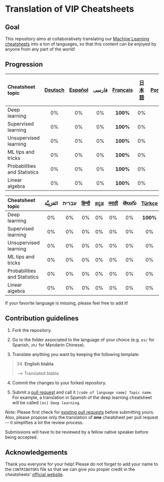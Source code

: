 # Translation of VIP Cheatsheets
## Goal
This repository aims at collaboratively translating our [Machine Learning cheatsheets](https://github.com/afshinea/stanford-cs-229-machine-learning) into a ton of languages, so that this content can be enjoyed by anyone from any part of the world!

## Progression
|Cheatsheet topic|[Deutsch](https://github.com/shervinea/cheatsheet-translation/tree/master/de)|[Español](https://github.com/shervinea/cheatsheet-translation/tree/master/es)|[فارسی](https://github.com/shervinea/cheatsheet-translation/tree/master/fa)|[Français](https://github.com/shervinea/cheatsheet-translation/tree/master/fr)|[日本語](https://github.com/shervinea/cheatsheet-translation/tree/master/ja)|[Português](https://github.com/shervinea/cheatsheet-translation/tree/master/pt)|[简体中文](https://github.com/shervinea/cheatsheet-translation/tree/master/zh)|
|:---|:---:|:---:|:---:|:---:|:---:|:---:|:---:|
|Deep learning|0%|0%|0%|**100%**|0%|0%|0%|
|Supervised learning|0%|0%|0%|**100%**|0%|0%|1%|
|Unsupervised learning|0%|0%|0%|**100%**|0%|0%|0%|
|ML tips and tricks|0%|0%|0%|**100%**|0%|0%|0%|
|Probabilities and Statistics|0%|0%|0%|**100%**|0%|0%|0%|
|Linear algebra|0%|0%|0%|**100%**|0%|0%|0%|

|Cheatsheet topic|العَرَبِيَّة|עִבְרִית|[हिन्दी](https://github.com/shervinea/cheatsheet-translation/tree/master/hi)|[ಕನ್ನಡ](https://github.com/shervinea/cheatsheet-translation/tree/master/kn)|[मराठी](https://github.com/shervinea/cheatsheet-translation/tree/master/mr)|[తెలుగు](https://github.com/shervinea/cheatsheet-translation/tree/master/te)|[Türkçe](https://github.com/shervinea/cheatsheet-translation/tree/master/tr)|[Русский](https://github.com/shervinea/cheatsheet-translation/tree/master/ru)
|:---|:---:|:---:|:---:|:---:|:---:|:---:|:---:|:---:|
|Deep learning|0%|0%|0%|0%|0%|0%|**100%**|0%|
|Supervised learning|0%|0%|0%|0%|0%|0%|0%|0%|
|Unsupervised learning|0%|0%|0%|0%|0%|0%|0%|0%|
|ML tips and tricks|0%|0%|0%|0%|0%|0%|0%|0%|
|Probabilities and Statistics|0%|0%|0%|0%|0%|0%|0%|0%|
|Linear algebra|0%|0%|0%|0%|0%|0%|0%|0%|

If your favorite language is missing, please feel free to add it!

## Contribution guidelines
1. Fork the repository.

2. Go to the folder associated to the language of your choice (e.g. `es/` for Spanish, `zh/` for Mandarin Chinese).

3. Translate anything you want by keeping the following template:
> 34. **English blabla**
>
> &#10230; Translated blabla

4. Commit the changes to your forked repository.

5. Submit a [pull request](https://help.github.com/articles/creating-a-pull-request/) and call it `[code of language name] Topic name`. For example, a translation in Spanish of the deep learning cheatsheet will be called `[es] Deep learning`.

*Note*: Please first check for [existing pull requests](https://github.com/shervinea/cheatsheet-translation/pulls) before submitting yours. Also, please propose only the translation of **one** cheatsheet per pull request -- it simplifies a lot the review process.

Submissions will have to be reviewed by a fellow native speaker before being accepted.

## Acknowledgements
Thank you everyone for your help! Please do not forget to add your name to the `CONTRIBUTORS` file so that we can give you proper credit in the cheatsheets' [official website](https://stanford.edu/~shervine/teaching/cs-229.html).
